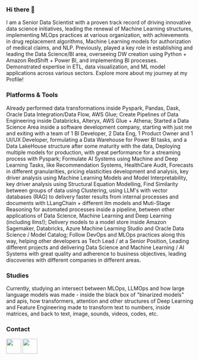 ### Hi there 👋
I am a Senior Data Scientist with a proven track record of driving innovative data science initiatives, leading the renewal of Machine Learning structures, implementing MLOps practices at various organization, with achievements in drug replacement algorithms, Machine Learning models for authorization of medical claims, and NLP. Previously, played a key role in establishing and leading the Data Science/BI area, overseeing DW creation using Python + Amazon RedShift + Power BI, and implementing BI processes. Demonstrated expertise in ETL, data visualization, and ML model applications across various sectors. Explore more about my journey at my Profile!

### Platforms & Tools

Already performed data transformations inside Pyspark, Pandas, Dask, Oracle Data Integration/Data Flow, AWS Glue;
Create Pipelines of Data Engineering inside Databricks, Alteryx, AWS Glue + Athena;
Started a Data Science Area inside a software development company, starting with just me and exiting with a team of 1 BI Developer, 2 Data Eng, 1 Product Owner and 1 UI/UX Developer, formulating a Data Warehouse for Power BI tasks, and a Data LakeHouse structure after some maturity with the data, Deploying multiple models for production, with great performance for a streaming process with Pyspark;
Formulate AI Systems using Machine and Deep Learning Tasks, like Recommendation Systems, HealthCare Audit, Forecasts in different granularities, pricing elasticities development and analysis, key driver analysis using Machine Learning Models and Model Interpretability, key driver analysis using Structural Equation Modelling, Find Similarity between groups of data using Clustering, using LLM's with vector databases (RAG) to delivery faster results from internal processes and documents with LLangChain + different llm models and Muti-Stage Reasoning for automated processes inside a pipeline, between other applications of Data Science, Machine Learning and Deep Learning (including llms!);
Delivery models to a model store inside Amazon Sagemaker, Databricks, Azure Machine Learning Studio and Oracle Data Science / Model Catalog;
Follow DevOps and MLOps practices along this way, helping other developers as Tech Lead / at a Senior Position, Leading different projects and delivering Data Science and Machine Learning / AI Systems with great quality and adherence to business objectives, leading discoveries with different companies in different areas.


### Studies
Currently, studying an intersect between MLOps, LLMOps and how large language models was made - inside the black box of "binarized models" and apis, how transformers, attention and other structures of Deep Learning and Feature Engineering made to transform text to numbers, inside matrices, and back to text, image, sounds, videos, codes, etc.

### Contact 
<a href="mailto:gabrielpehls@hotmail.com"><img loading="lazy" src="https://www.svgrepo.com/show/14478/email.svg" width="40" height="40"/><a/>
<a href="https://www.linkedin.com/in/gabriel-pehls/"><img loading="lazy" src="https://cdn.jsdelivr.net/gh/devicons/devicon@latest/icons/linkedin/linkedin-original.svg" width="40" height="40"/><a/>

<!--
**pehls/pehls** is a ✨ _special_ ✨ repository because its `README.md` (this file) appears on your GitHub profile.

Here are some ideas to get you started:

- 🔭 I’m currently working on ...
- 🌱 I’m currently learning ...
- 👯 I’m looking to collaborate on ...
- 🤔 I’m looking for help with ...
- 💬 Ask me about ...
- 📫 How to reach me: ...
- 😄 Pronouns: ...
- ⚡ Fun fact: ...
-->
